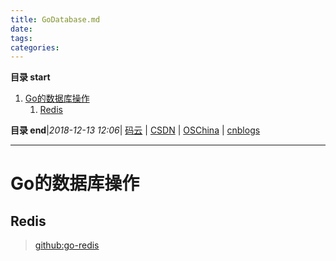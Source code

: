 ```yaml
---
title: GoDatabase.md
date: 
tags: 
categories: 
---
```


**目录 start**
 
1. [Go的数据库操作](#go的数据库操作)
    1. [Redis](#redis)

**目录 end**|_2018-12-13 12:06_| [码云](https://gitee.com/gin9) | [CSDN](http://blog.csdn.net/kcp606) | [OSChina](https://my.oschina.net/kcp1104) | [cnblogs](http://www.cnblogs.com/kuangcp)
****************************************
# Go的数据库操作


## Redis
> [github:go-redis](https://github.com/go-redis/redis)

